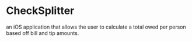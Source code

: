 # CheckSplitter
an iOS application that allows the user to calculate a total owed per person based off bill and tip amounts.
